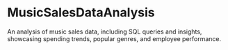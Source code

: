 # MusicSalesDataAnalysis
An analysis of music sales data, including SQL queries and insights, showcasing spending trends, popular genres, and employee performance.
